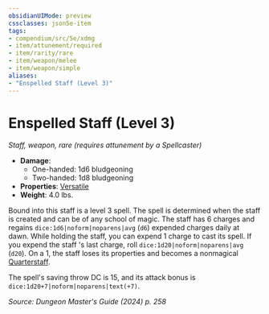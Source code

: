 ```yaml
---
obsidianUIMode: preview
cssclasses: json5e-item
tags:
- compendium/src/5e/xdmg
- item/attunement/required
- item/rarity/rare
- item/weapon/melee
- item/weapon/simple
aliases: 
- "Enspelled Staff (Level 3)"
---
```

# Enspelled Staff (Level 3)
*Staff, weapon, rare (requires attunement by a Spellcaster)*  


- **Damage**:
  - One-handed: 1d6 bludgeoning
  - Two-handed: 1d8 bludgeoning
- **Properties**: [Versatile](item-properties.md#Versatile)
- **Weight**: 4.0 lbs.

Bound into this staff is a level 3 spell. The spell is determined when the staff is created and can be of any school of magic. The staff has 6 charges and regains `dice:1d6|noform|noparens|avg` (`d6`) expended charges daily at dawn. While holding the staff, you can expend 1 charge to cast its spell. If you expend the staff 's last charge, roll `dice:1d20|noform|noparens|avg` (`d20`). On a 1, the staff loses its properties and becomes a nonmagical [Quarterstaff](/3-Mechanics/CLI/items/quarterstaff-xphb.md).

The spell's saving throw DC is 15, and its attack bonus is `dice:1d20+7|noform|noparens|text(+7)`.

*Source: Dungeon Master's Guide (2024) p. 258*